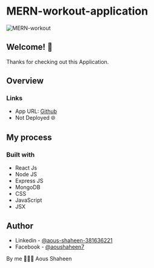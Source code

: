 # MERN-workout-application

![MERN-workout](./frontend/src/assets/web-view01.png)


## Welcome! 👋
Thanks for checking out this Application.

## Overview

### Links

- App URL: [Github](https://github.com/Shaheen121/MERN-workout-app.git)
- Not Deployed 🌐

## My process

### Built with

- React Js
- Node JS
- Express JS
- MongoDB
- CSS
- JavaScript
- JSX


## Author

- Linkedin - [@aous-shaheen-381636221](https://www.linkedin.com/in/shaheen2001/)
- Facebook - [@aoushaheen7](https://www.facebook.com/shaheen72001/)

By me 🚀🚀🚀
Aous Shaheen